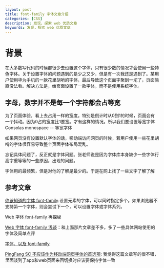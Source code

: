```yaml
---
layout: post
title: font-family 字体文章介绍
categories: [CSS]
description: 发现，探索 web 优质文章
keywords: 发现，探索 web 优质文章
---
```


# 背景
在大多数写代码的时候都很少去设置这个字体，只有很少数的情况才会使用一些特色字体。关于设置字体的问题遇到的是少之又少，但是有一次我还是遇到了。某用户使用华为手机的一款花里胡哨的字体，最后导致这个页面字聚到一坨了，页面简直没法看。解决方法是，给页面设置了一款字体，而不是使用系统字体。

## 字母，数字并不是每一个字符都会占等宽
为了页面体验，看上去占用一样的宽度。特别是倒计时从0到1的时候，页面会有一个抖动。因为0占的宽度比1要宽。才有这样的情况。所以我们要设置等宽字体Consolas monospace -- 等宽字体

如果网页没有设置默认字体的话，移动端访问网页的时候，若用户使用一些花里胡哨的字体很容易导致整个页面字体布局混乱。

忘记具体问题了，反正就是字体问题。张老师说是因为字体库本身缺少一些字体行高字重等等的一些原因，出现的问题。

字体用的最频繁，但是对他的了解是最少的。于是在网上找了一些文字了解了解

## 参考文章

[你该知道的字体 font-family](https://github.com/chokcoco/iCSS/issues/6):设置元素的字体，可以同时指定多个，如果浏览器不支持第一个字体，则会尝试下一个，可以设置字体或字体系列。

[Web 字体 font-family 再探秘](https://github.com/chokcoco/iCSS/issues/69)

[Web 字体 font-family 浅谈](https://github.com/bailicangdu/blog/issues/5)：和上面那片文章差不多，多了一些具体网站使用的字体及简单点评

[字体，以及 font-family](https://keqingrong.cn/blog/2019-01-01-font-in-css)

[PingFang SC 不应该作为移动端网页字体的首选项](https://pudge1996.medium.com/pingfang-sc-%E6%88%96%E8%AE%B8%E4%B8%8D%E5%BA%94%E8%AF%A5%E4%BD%9C%E4%B8%BA%E7%BD%91%E9%A1%B5%E5%AD%97%E4%BD%93%E7%9A%84%E9%A6%96%E9%80%89%E9%A1%B9-70cc6d2258fa): 我觉得这篇文章写的很不错，里面谈到了app和web页面来回切换时应该要保持字体一致